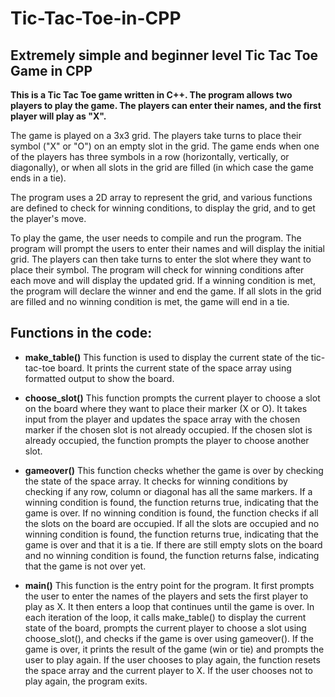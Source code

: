 # Tic-Tac-Toe-in-CPP
## Extremely simple and beginner level Tic Tac Toe Game in CPP

**This is a Tic Tac Toe game written in C++. The program allows two players to play the game. The players can enter their names, and the first player will play as "X".**

The game is played on a 3x3 grid. The players take turns to place their symbol ("X" or "O") on an empty slot in the grid. The game ends when one of the players has three symbols in a row (horizontally, vertically, or diagonally), or when all slots in the grid are filled (in which case the game ends in a tie).

The program uses a 2D array to represent the grid, and various functions are defined to check for winning conditions, to display the grid, and to get the player's move.

To play the game, the user needs to compile and run the program. The program will prompt the users to enter their names and will display the initial grid. The players can then take turns to enter the slot where they want to place their symbol. The program will check for winning conditions after each move and will display the updated grid. If a winning condition is met, the program will declare the winner and end the game. If all slots in the grid are filled and no winning condition is met, the game will end in a tie.



## Functions in the code:
- **make_table()**
This function is used to display the current state of the tic-tac-toe board. It prints the current state of the space array using formatted output to show the board.

- **choose_slot()**
This function prompts the current player to choose a slot on the board where they want to place their marker (X or O). It takes input from the player and updates the space array with the chosen marker if the chosen slot is not already occupied. If the chosen slot is already occupied, the function prompts the player to choose another slot.

- **gameover()**
This function checks whether the game is over by checking the state of the space array. It checks for winning conditions by checking if any row, column or diagonal has all the same markers. If a winning condition is found, the function returns true, indicating that the game is over. If no winning condition is found, the function checks if all the slots on the board are occupied. If all the slots are occupied and no winning condition is found, the function returns true, indicating that the game is over and that it is a tie. If there are still empty slots on the board and no winning condition is found, the function returns false, indicating that the game is not over yet.

- **main()**
This function is the entry point for the program. It first prompts the user to enter the names of the players and sets the first player to play as X. It then enters a loop that continues until the game is over. In each iteration of the loop, it calls make_table() to display the current state of the board, prompts the current player to choose a slot using choose_slot(), and checks if the game is over using gameover(). If the game is over, it prints the result of the game (win or tie) and prompts the user to play again. If the user chooses to play again, the function resets the space array and the current player to X. If the user chooses not to play again, the program exits.
